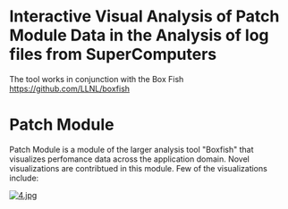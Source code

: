 # Interactive Visual Analysis of Patch Module Data in the Analysis of log files from SuperComputers #

The tool works in conjunction with the Box Fish 
https://github.com/LLNL/boxfish

# Patch Module #
Patch Module is a module of the larger analysis tool "Boxfish" that visualizes perfomance data across the application domain. Novel visualizations are contribtued in this module. Few of the visualizations include:


[![4.jpg](https://s22.postimg.org/kxx01g241/image.jpg)](https://postimg.org/image/5p72no8fh/)


